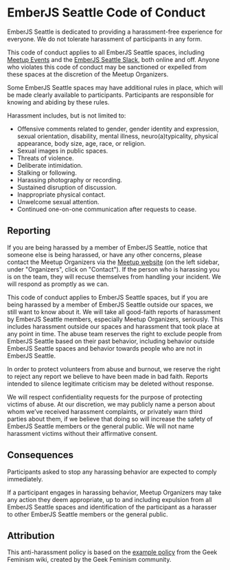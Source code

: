 # EmberJS Seattle Code of Conduct

EmberJS Seattle is dedicated to providing a harassment-free experience for everyone. We do not tolerate harassment of participants in any form.

This code of conduct applies to all EmberJS Seattle spaces, including [Meetup Events](https://www.meetup.com/Ember-js-Seattle-Meetup/) and the [EmberJS Seattle Slack](https://ember-js-seattle.slack.com/), both online and off. Anyone who violates this code of conduct may be sanctioned or expelled from these spaces at the discretion of the Meetup Organizers.

Some EmberJS Seattle spaces may have additional rules in place, which will be made clearly available to participants. Participants are responsible for knowing and abiding by these rules.

Harassment includes, but is not limited to:

* Offensive comments related to gender, gender identity and expression, sexual orientation, disability, mental illness, neuro(a)typicality, physical appearance, body size, age, race, or religion.
* Sexual images in public spaces.
* Threats of violence.
* Deliberate intimidation.
* Stalking or following.
* Harassing photography or recording.
* Sustained disruption of discussion.
* Inappropriate physical contact.
* Unwelcome sexual attention.
* Continued one-on-one communication after requests to cease.

## Reporting

If you are being harassed by a member of EmberJS Seattle, notice that someone else is being harassed, or have any other concerns, please contact the Meetup Organizers via the [Meetup website](https://www.meetup.com/Ember-js-Seattle-Meetup/) (on the left sidebar, under "Organizers", click on "Contact"). If the person who is harassing you is on the team, they will recuse themselves from handling your incident. We will respond as promptly as we can.

This code of conduct applies to EmberJS Seattle spaces, but if you are being harassed by a member of EmberJS Seattle outside our spaces, we still want to know about it. We will take all good-faith reports of harassment by EmberJS Seattle members, especially Meetup Organizers, seriously. This includes harassment outside our spaces and harassment that took place at any point in time. The abuse team reserves the right to exclude people from EmberJS Seattle based on their past behavior, including behavior outside EmberJS Seattle spaces and behavior towards people who are not in EmberJS Seattle.

In order to protect volunteers from abuse and burnout, we reserve the right to reject any report we believe to have been made in bad faith. Reports intended to silence legitimate criticism may be deleted without response.

We will respect confidentiality requests for the purpose of protecting victims of abuse. At our discretion, we may publicly name a person about whom we’ve received harassment complaints, or privately warn third parties about them, if we believe that doing so will increase the safety of EmberJS Seattle members or the general public. We will not name harassment victims without their affirmative consent.

## Consequences

Participants asked to stop any harassing behavior are expected to comply immediately.

If a participant engages in harassing behavior, Meetup Organizers may take any action they deem appropriate, up to and including expulsion from all EmberJS Seattle spaces and identification of the participant as a harasser to other EmberJS Seattle members or the general public.

## Attribution

This anti-harassment policy is based on the [example policy](http://geekfeminism.wikia.com/wiki/Community_anti-harassment) from the Geek Feminism wiki, created by the Geek Feminism community.
